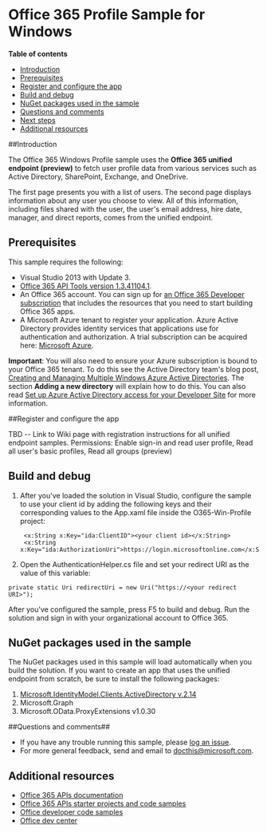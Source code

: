 # Office 365 Profile Sample for Windows

**Table of contents**

* [Introduction](#introduction)
* [Prerequisites](#prerequisites)
* [Register and configure the app](#register)
* [Build and debug](#build)
* [NuGet packages used in the sample](#packages)
* [Questions and comments](#questions)
* [Next steps](#next-steps)
* [Additional resources](#additional-resources)

<a name="introduction"></a>
##Introduction

The Office 365 Windows Profile sample uses the **Office 365 unified endpoint (preview)** to fetch user profile data from various services such as Active Directory, SharePoint, Exchange, and OneDrive. 

The first page presents you with a list of users. The second page displays information about any user you choose to view. All of this information, including files shared with the user, the user's email address, hire date, manager, and direct reports, comes from the unified endpoint.

<a name="prerequisites"></a>
## Prerequisites ##

This sample requires the following:  
  - Visual Studio 2013 with Update 3.  
  - [Office 365 API Tools version 1.3.41104.1](http://aka.ms/k0534n).  
  - An Office 365 account. You can sign up for [an Office 365 Developer subscription](http://aka.ms/ro9c62) that includes the resources that you need to start building Office 365 apps.
  - A Microsoft Azure tenant to register your application. Azure Active Directory provides identity services that applications use for authentication and authorization. A trial subscription can be acquired here: [Microsoft Azure](http://aka.ms/jjm0q7).

**Important**: You will also need to ensure your Azure subscription is bound to your Office 365 tenant. To do this see the Active Directory team's blog post, [Creating and Managing Multiple Windows Azure Active Directories](http://aka.ms/lrb3ln). The section **Adding a new directory** will explain how to do this. You can also read [Set up Azure Active Directory access for your Developer Site](http://aka.ms/fv273q) for more information.

<a name="register"></a>
##Register and configure the app

TBD -- Link to Wiki page with registration instructions for all unified endpoint samples.
Permissions: Enable sign-in and read user profile, Read all user's basic profiles, Read all groups (preview)

<a name="build"></a>
## Build and debug ##

1. After you've loaded the solution in Visual Studio, configure the sample to use your client id by adding the following keys and their corresponding values to the App.xaml file inside the O365-Win-Profile project:

        <x:String x:Key="ida:ClientID"><your client id></x:String>
        <x:String x:Key="ida:AuthorizationUri">https://login.microsoftonline.com</x:String>

2. Open the AuthenticationHelper.cs file and set your redirect URI as the value of this variable:

`private static Uri redirectUri = new Uri("https://<your redirect URI>");`


After you've configured the sample, press F5 to build and debug. Run the solution and sign in with your organizational account to Office 365.

<a name="packages"></a>
## NuGet packages used in the sample ##

The NuGet packages used in this sample will load automatically when you build the solution. If you want to create an app that uses the unified endpoint from scratch, be sure to install the following packages:

1. [Microsoft.IdentityModel.Clients.ActiveDirectory v.2.14](http://aka.ms/rmclss)
2. Microsoft.Graph
3. Microsoft.OData.ProxyExtensions v1.0.30

<a name="questions"></a>
##Questions and comments##

- If you have any trouble running this sample, please [log an issue](https://github.com/OfficeDev/O365-Win-Profile/issues).
- For more general feedback, send and email to [docthis@microsoft.com](mailto:docthis@microsoft.com?subject=Feedback%20on%20the%20Office%20365%20Windows%20unified%20endpoint%20app).

<a name="additional-resources"></a>
## Additional resources ##

- [Office 365 APIs documentation](http://aka.ms/kbwa5c)
- [Office 365 APIs starter projects and code samples](http://aka.ms/x1kpnz)
- [Office developer code samples](http://aka.ms/afh45z)
- [Office dev center](http://aka.ms/uftrm1)
